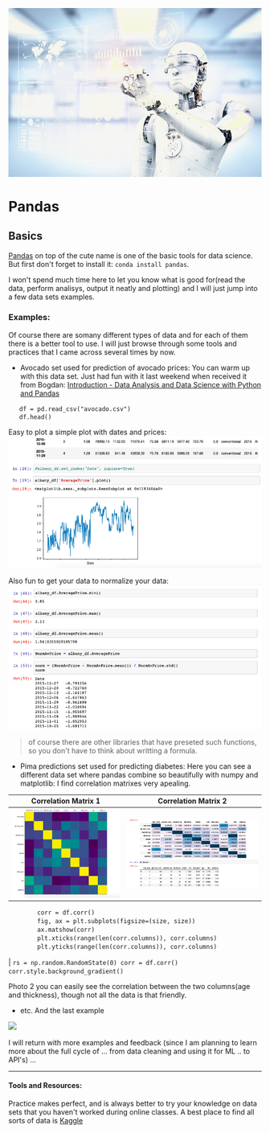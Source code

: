 ![robo](/images/robo22.jpeg)

# Pandas 

## Basics 

[Pandas](https://pandas.pydata.org/) on top of the cute name is one of the basic tools for data science. But first don't forget to install it: `conda install pandas`.

I won't spend much time here to let you know what is good for(read the data, perform analisys, output it neatly and plotting)  and I will just jump into a few data sets examples. 

### Examples: 

Of course there are somany different types of data and for each of them there is a better tool to use. I will just browse through some tools and practices that I came across several times by now. 

* Avocado set used for prediction of avocado prices:
You can warm up with this data set. Just had fun with it last weekend when received it from Bogdan: [Introduction - Data Analysis and Data Science with Python and Pandas](https://youtu.be/nLw1RNvfElg)

```import pandas as pd
   df = pd.read_csv("avocado.csv")
   df.head()
```



Easy to plot a simple plot with dates and prices:
![pandas](/images/pandas1.png)

Also fun to get your data to normalize your data: 
![pandas](/images/datanormalizer.png)
> of course there are other libraries that have preseted such functions, so you don't have to think about writting a formula.

* Pima predictions set used for predicting diabetes:
Here you can see a different data set where pandas combine so beautifully with numpy and matplotlib: I find correlation matrixes very apealing. 




Correlation Matrix 1 | Correlation Matrix 2
-------------------  | --------------------
![pandas](/images/correlmatrix2.png) | ![pandas](/images/correlmatrix3.png)
  ```def plot_corr(df, size=11):
          corr = df.corr()
          fig, ax = plt.subplots(figsize=(size, size))
          ax.matshow(corr)
          plt.xticks(range(len(corr.columns)), corr.columns)
          plt.yticks(range(len(corr.columns)), corr.columns)
```
| ```rs = np.random.RandomState(0)
           corr = df.corr()
           corr.style.background_gradient()```



Photo 2 you can easily see the correlation between the two columns(age and thickness), though not all the data is that friendly. 


* etc. 
And the last example

![](images/)

I will return with more examples and feedback (since I am planning to learn more about the full cycle of ... from data cleaning and using it for ML .. to API's) ... 

-----------------------------------

#### Tools and Resources: 

Practice makes perfect, and is always better to try your knowledge on data sets that you haven't worked during online classes. A best place to find all sorts of data is [Kaggle](https://www.kaggle.com/)

